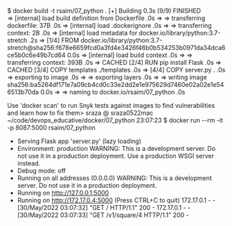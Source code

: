 $ docker build -t rsaim/07_python .
[+] Building 0.3s (9/9) FINISHED                                                                                                              
 => [internal] load build definition from Dockerfile                      .0s
 => => transferring dockerfile: 37B                                       .0s
 => [internal] load .dockerignore                                         .0s
 => => transferring context: 2B                                           .0s
 => [internal] load metadata for docker.io/library/python:3.7-stretch     .2s
 => [1/4] FROM docker.io/library/python:3.7-stretch@sha256:f678e6659fcd0a3fd4e3426f46b0b534253b0971da34dca6ce5b0c6e49b7cd64              0.0s
 => [internal] load build context                                         .0s
 => => transferring context: 393B                                         .0s
 => CACHED [2/4] RUN pip install Flask                                    .0s
 => CACHED [3/4] COPY templates ./templates                               .0s
 => [4/4] COPY server.py .                                                .0s
 => exporting to image                                                    .0s
 => => exporting layers                                                   .0s
 => => writing image sha256:ba5264df171e7a09cb4cd0c33e2dd2e1e975629d7460e02a02e1e546513b70da                                             0.0s
 => => naming to docker.io/rsaim/07_python                                .0s

Use 'docker scan' to run Snyk tests against images to find vulnerabilities and learn how to fix them> sraza @ sraza0522mac ~/code/devops_educative/docker/07_python 23:07:23
$ docker run --rm -it -p 8087:5000 rsaim/07_python
 * Serving Flask app 'server.py' (lazy loading)
 * Environment: production
   WARNING: This is a development server. Do not use it in a production deployment.
   Use a production WSGI server instead.
 * Debug mode: off
 * Running on all addresses (0.0.0.0)
   WARNING: This is a development server. Do not use it in a production deployment.
 * Running on http://127.0.0.1:5000
 * Running on http://172.17.0.4:5000 (Press CTRL+C to quit)
172.17.0.1 - - [30/May/2022 03:07:32] "GET / HTTP/1.1" 200 -
172.17.0.1 - - [30/May/2022 03:07:33] "GET /v1/square/4 HTTP/1.1" 200 -
